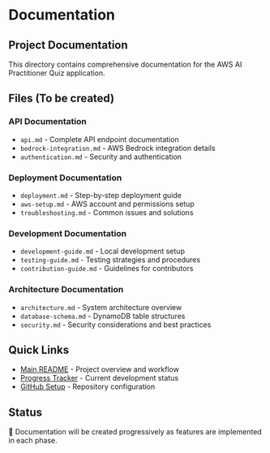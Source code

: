 # Documentation

## Project Documentation

This directory contains comprehensive documentation for the AWS AI Practitioner Quiz application.

## Files (To be created)

### API Documentation

- `api.md` - Complete API endpoint documentation
- `bedrock-integration.md` - AWS Bedrock integration details
- `authentication.md` - Security and authentication

### Deployment Documentation

- `deployment.md` - Step-by-step deployment guide
- `aws-setup.md` - AWS account and permissions setup
- `troubleshooting.md` - Common issues and solutions

### Development Documentation

- `development-guide.md` - Local development setup
- `testing-guide.md` - Testing strategies and procedures
- `contribution-guide.md` - Guidelines for contributors

### Architecture Documentation

- `architecture.md` - System architecture overview
- `database-schema.md` - DynamoDB table structures
- `security.md` - Security considerations and best practices

## Quick Links

- [Main README](../README.md) - Project overview and workflow
- [Progress Tracker](../PROGRESS.md) - Current development status
- [GitHub Setup](../GITHUB_SETUP.md) - Repository configuration

## Status

📝 Documentation will be created progressively as features are implemented in each phase.
